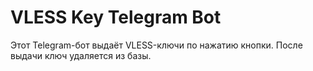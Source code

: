 # VLESS Key Telegram Bot

Этот Telegram-бот выдаёт VLESS-ключи по нажатию кнопки. После выдачи ключ удаляется из базы.
